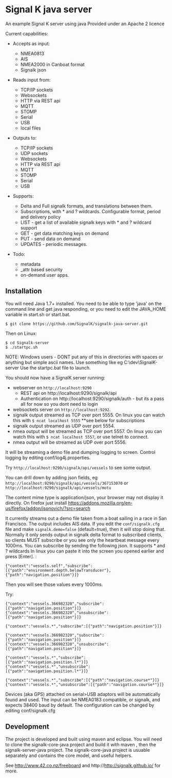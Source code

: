 Signal K java server
=================================================

An example Signal K server using java
Provided under an Apache 2 licence

Current capabilities:
* Accepts as input:
	* NMEA0813
	* AIS 
	* NMEA2000 in Canboat format
	* Signalk json
* Reads input from:
	* TCP/IP sockets
	* Websockets
	* HTTP via REST api
	* MQTT
	* STOMP
	* Serial
	* USB
	* local files
* Outputs to:
	* TCP/IP sockets
	* UDP sockets
	* Websockets
	* HTTP via REST api
	* MQTT
	* STOMP
	* Serial
	* USB
* Supports:
	* Delta and Full signalk formats, and translations between them.
	* Subscriptions, with * and ? wildcards. Configurable format, period and delivery policy
	* LIST - get a list of available signalk keys with * and ? wildcard support
	* GET - get data matching keys on demand
	* PUT - send data on demand 
	* UPDATES - periodic messages.
	
* Todo:
	* metadata
	* _attr based security
	* on-demand user apps.

Installation
------------

You will need Java 1.7+ installed. You need to be able to type 'java' on the command line and get java responding, or you need to edit the JAVA_HOME variable in start.sh or start.bat.

```shell
$ git clone https://github.com/SignalK/signalk-java-server.git
```

Then on Linux:

```shell
$ cd Signalk-server
$ ./startpc.sh
```
NOTE: Windows users - DONT put any of this in directories with spaces or anything but simple ascii names. Use something like eg C:\dev\SignalK-server
Use the startpc.bat file to launch. 

You should now have a SignalK server running:

* webserver on `http://localhost:9290` 
	* REST api on http://localhost:9290/signalk/api
	* Authentication on http://localhost:9290/signalk/auth - but its a pass all for now so you dont need to login
* websockets server on `http://localhost:9292`. 
* signalk output streamed as TCP over port 5555. On linux you can watch this with `$ ncat localhost 5555` **see below for subscriptions
* signalk output streamed as UDP over port 5554.
* nmea output will be streamed as TCP over port 5557. On linux you can watch this with `$ ncat localhost 5557`, or use telnet to connect.
* nmea output will be streamed as UDP over port 5556.

It will be streaming a demo file and dumping logging to screen. Control logging by editing conf/log4j.properties.

Try `http://localhost:9290/signalk/api/vessels` to see some output. 

You can drill down by adding json fields, eg `http://localhost:9290/signalk/api/vessels/367153070` or `http://localhost:9290/signalk/api/vessels/motu`

The content mime type is application/json, your browser may not display it directly. On firefox just install https://addons.mozilla.org/en-us/firefox/addon/jsonovich/?src=search

It currently streams out a demo file taken from a boat sailing in a race in San Francisco. The output includes AIS data. 
If you edit the `conf/signalk.cfg` file and make `signalk.demo=false` (default=true), then it will stop doing that.
Normally it only sends output in signalk delta format to subscribed clients, so clients MUST subscribe or you see only the heartbeat message every 1000ms.
You can subscribe by sending the following json. It supports * and ? wildcards In linux you can paste it into the screen you opened earlier and press [Enter]. :
```
{"context":"vessels.self","subscribe":[{"path":"environment.depth.belowTransducer"},{"path":"navigation.position"}]}
``` 
Then you will see those values every 1000ms.

Try:
```
{"context":"vessels.366982320","subscribe":[{"path":"navigation.position"}]}
{"context":"vessels.366982320","unsubscribe":[{"path":"navigation.position"}]}

{"context":"vessels.*","subscribe":[{"path":"navigation.position"}]}

{"context":"vessels.366982320","subscribe":[{"path":"navigation.position"}]}
{"context":"vessels.366982320","unsubscribe":[{"path":"navigation.position"}]}

{"context":"vessels.*","subscribe":[{"path":"navigation.position.l*"}]}
{"context":"vessels.*","unsubscribe":[{"path":"navigation.position.l*"}]}

{"context":"vessels.*","subscribe":[{"path":"navigation.course*"}]}
{"context":"vessels.*","unsubscribe":[{"path":"navigation.course*"}]}

``` 

Devices (aka GPS) attached on serial>USB adaptors will be automatically found and used. The input can be NMEA0183 compatible, or signalk, and expects 38400 baud by default. The configuration can be changed by editing conf/signalk.cfg

Development
-----------
The project is developed and built using maven and eclipse. You will need to clone the signalk-core-java project and build it with maven , then the signalk-server-java project.
The signalk-core-java project is usuable separately and contains the core model, and useful helpers.


See http://www.42.co.nz/freeboard and http://http://signalk.github.io/ for more.